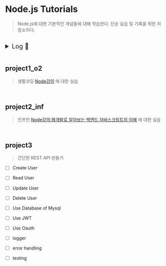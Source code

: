 # Node.js Tutorials

> Node.js에 대한 기본적인 개념들에 대해 학습한다. 단순 실습 및 기록을 위한 저장소이다.

<br />
<details>
<summary style='font-size:20px'>Log 📖 </summary>
19년 12월 ~ 20년 1/2월 Start : 처음 노드에 대해서 공부를 시작<br/>
<br />
Pause...Repo...🛑<br />
<br />
21년 8월 Restart : Make Node Rest API<br/>
</details>
<br />

## project1_o2

> 생활코딩 [Node강의](https://www.opentutorials.org/course/2136) 에 대한 실습

<br/>

## project2_inf

> 인프런 [Node강의:웹개발로 알아보는 백엔드 자바스크립트의 이해](https://www.inflearn.com/course/node-js-%EC%9B%B9%EA%B0%9C%EB%B0%9C) 에 대한 실습

<br/>

## project3

> 간단한 REST API 만들기

- [ ] Create User
- [ ] Read User
- [ ] Update User
- [ ] Delete User
- [ ] Use Database of Mysql

- [ ] Use JWT
- [ ] Use Oauth

- [ ] logger
- [ ] error handling
- [ ] testing
